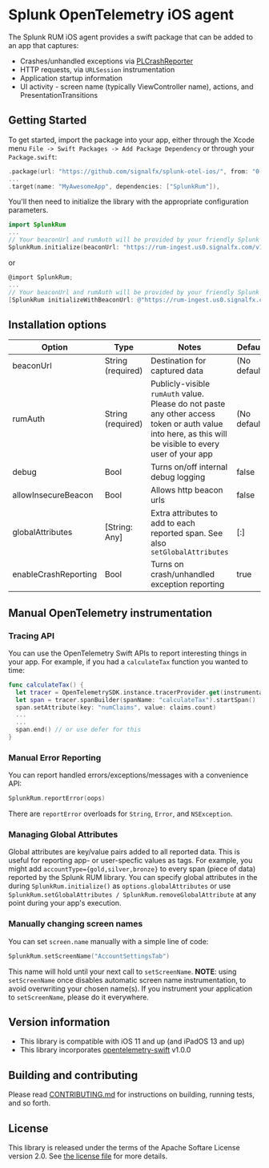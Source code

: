 # Splunk OpenTelemetry iOS agent

The Splunk RUM iOS agent provides a swift package
that can be added to an app that captures:

- Crashes/unhandled exceptions via [PLCrashReporter](https://github.com/microsoft/plcrashreporter)
- HTTP requests, via `URLSession` instrumentation
- Application startup information
- UI activity - screen name (typically ViewController name), actions, and PresentationTransitions

## Getting Started

To get started, import the package into your app, either through the Xcode menu
`File -> Swift Packages -> Add Package Dependency` or through your `Package.swift`:

```swift
.package(url: "https://github.com/signalfx/splunk-otel-ios/", from: "0.1");
...
.target(name: "MyAwesomeApp", dependencies: ["SplunkRum"]),
```

You'll then need to initialize the library with the appropriate configuration parameters.

```swift
import SplunkRum
...
// Your beaconUrl and rumAuth will be provided by your friendly Splunk representative
SplunkRum.initialize(beaconUrl: "https://rum-ingest.us0.signalfx.com/v1/rum", rumAuth: "ABCD...")
```

or

```objectivec
@import SplunkRum;
...
// Your beaconUrl and rumAuth will be provided by your friendly Splunk representative
[SplunkRum initializeWithBeaconUrl: @"https://rum-ingest.us0.signalfx.com/v1/rum" rumAuth: @"ABCD..." options: nil];
```

## Installation options

| Option | Type | Notes | Default |
|--------|------|-------|---------|
| beaconUrl | String (required) | Destination for captured data | (No default)
| rumAuth | String (required) | Publicly-visible `rumAuth` value.  Please do not paste any other access token or auth value into here, as this will be visible to every user of your app | (No default) |
| debug | Bool | Turns on/off internal debug logging | false |
| allowInsecureBeacon | Bool | Allows http beacon urls | false |
| globalAttributes | [String: Any] | Extra attributes to add to each reported span.  See also `setGlobalAttributes` | [:] |
| enableCrashReporting | Bool | Turns on crash/unhandled exception reporting | true |

## Manual OpenTelemetry instrumentation

### Tracing API

You can use the OpenTelemetry Swift APIs to report interesting things in your app.  For example, if you had a `calculateTax`
function you wanted to time:

```swift
func calculateTax() {
  let tracer = OpenTelemetrySDK.instance.tracerProvider.get(instrumentationName: "MyApp")
  let span = tracer.spanBuilder(spanName: "calculateTax").startSpan()
  span.setAttribute(key: "numClaims", value: claims.count)
  ...
  ...
  span.end() // or use defer for this
}
```

### Manual Error Reporting

You can report handled errors/exceptions/messages with a convenience API:

```swift
SplunkRum.reportError(oops)
```

There are `reportError` overloads for `String`, `Error`, and `NSException`.

### Managing Global Attributes

Global attributes are key/value pairs added to all reported data.  This is useful for reporting app- or user-specfic
values as tags.  For example, you might add `accountType={gold,silver,bronze}` to every span (piece of data) reported
by the Splunk RUM library.  You can specify global attributes in the during `SplunkRum.initialize()` as `options.globalAttributes` or use
`SplunkRum.setGlobalAttributes / SplunkRum.removeGlobalAttribute` at any point during your app's execution.

### Manually changing screen names

You can set `screen.name` manually with a simple line of code:

```swift
SplunkRum.setScreenName("AccountSettingsTab")
```

This name will hold until your next call to `setScreenName`.  **NOTE**: using `setScreenName` once
disables automatic screen name instrumentation, to avoid overwriting your chosen name(s).  If you
instrument your application to `setScreenName`, please do it everywhere.

## Version information

- This library is compatible with iOS 11 and up (and iPadOS 13 and up)
- This library incorporates [opentelemetry-swift](https://github.com/open-telemetry/opentelemetry-swift) v1.0.0

## Building and contributing

Please read [CONTRIBUTING.md](./CONTRIBUTING.md) for instructions on building, running tests, and so forth.

## License

This library is released under the terms of the Apache Softare License version 2.0.
See [the license file](./LICENSE) for more details.
